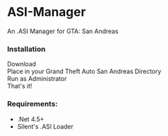 # ASI-Manager
An .ASI Manager for GTA: San Andreas <br />

### Installation
Download <br />
Place in your Grand Theft Auto San Andreas Directory <br />
Run as Administrator <br />
That's it! <br />

### Requirements:
- .Net 4.5+ <br />
- Silent's .ASI Loader <br />
